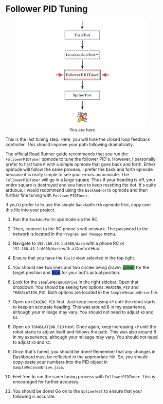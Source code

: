 # Follower PID Tuning

<figure align="center">
    <img src="./assets/you-are-here/YouAreHere-FollowerPIDTuning-quarter.png" alt="You are on the follower pid tuning step">
    <figcaption class="mt-2 text-gray-600 text-center">You are here</figcaption>
</figure>

This is the last tuning step. Here, you will tune the closed loop feedback controller. This should improve your path following dramatically.

The official Road Runner guide recommends that you run the `FollowerPIDTuner` opmode to tune the follower PID's. However, I personally prefer to first tune it with a simple opmode that goes back and forth. Either opmode will follow the same process. I prefer the back and forth opmode because it is really simple to see your errors accumulate. The `FollowerPIDTuner` will go in a large square. Thus if your heading is off, your entire square is destroyed and you have to keep resetting the bot. It's quite arduous. I would recommend using the `BackAndForth` opmode and then further fine tuning with `FollowerPIDTuner`.

If you'd prefer to to use the simple `BackAndForth` opmode first, copy over [this file](https://github.com/NoahBres/road-runner-quickstart/blob/master/TeamCode/src/main/java/org/firstinspires/ftc/teamcode/drive/opmode/BackAndForth.java) into your project.

1. Run the `BackAndForth` opdmode via the RC.

2. Then, connect to the RC phone's wifi network. The password to the network is located in the `Program and Manage` menu.

3. Navigate to `192.168.49.1:8080/dash` with a phone RC or `192.168.43.1:8080/dash` with a Control Hub.

4. Ensure that you have the `Field` view selected in the top right.

5. You should see two lines and two circles being drawn: <span style="background: #4CAF50;" class="px-1 md:px-2 py-1 mb:pb-2 text-black rounded">green</span> for the target position and <span style="background: #3F51B5;" class="px-1 md:px-2 py-1 text-white rounded">blue</span> for your bot's actual position.

6. Look for the `SampleMecanumDrive` in the right sidebar. Open that dropdown. You should be seeing two options: `HEADING_PID` and `TRANSLATION_PID`. Both options are located in the `SampleMecanumDrive` file.

7. Open up `HEADING_PID` first. Just keep increasing `kP` until the robot starts to keep an accurate heading. This was around 8 in my experience, although your mileage may vary. You should not need to adjust `kD` and `kI`.

8. Open up `TRANSLATION_PID` next. Once again, keep increasing `kP` until the robot starts to adjust itself and follows the path. This was also around 8 in my experience, although your mileage may vary. You should not need to adjust `kD` and `kI`.

9. Once that's tuned, you should be done! Remember that any changes in Dashboard must be reflected in the appropriate file. So, you should copy-paste your numbers into the PID object in `SampleMecanumDrive.java`.

10. Feel free to run the same tuning process with `FollowerPIDTuner`. This is encouraged for further accuracy.

11. You should be done! Go on to the `SplineTest` to ensure that your following is accurate.
